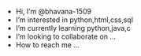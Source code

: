 -  Hi, I’m @bhavana-1509
-  I’m interested in python,html,css,sql
-  I’m currently learning python,java,c
-  I’m looking to collaborate on ...
-  How to reach me ...

  

<!---
bhavana-1509/bhavana-1509 is a ✨ special ✨ repository because its `README.md` (this file) appears on your GitHub profile.
You can click the Preview link to take a look at your changes.
--->
